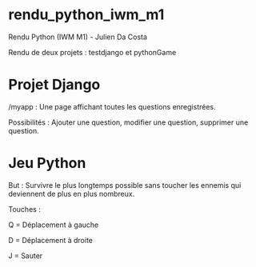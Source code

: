 # rendu_python_iwm_m1
Rendu Python (IWM M1) - Julien Da Costa

Rendu de deux projets : testdjango et pythonGame

# Projet Django
/myapp : Une page affichant toutes les questions enregistrées.

Possibilités : Ajouter une question, modifier une question, supprimer une question.

# Jeu Python
But : Survivre le plus longtemps possible sans toucher les ennemis qui deviennent de plus en plus nombreux.

Touches :

Q = Déplacement à gauche

D = Déplacement à droite

J = Sauter
